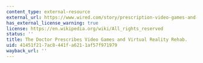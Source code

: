 ```yaml
---
content_type: external-resource
external_url: https://www.wired.com/story/prescription-video-games-and-vr-rehab/
has_external_license_warning: true
license: https://en.wikipedia.org/wiki/All_rights_reserved
status: ''
title: The Doctor Prescribes Video Games and Virtual Reality Rehab.
uid: 41451f21-7ac8-441f-a621-1af57f971979
wayback_url: ''
---
```

